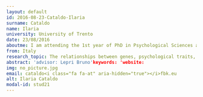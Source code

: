 ```yaml
---
layout: default 
id: 2016-08-23-Cataldo-Ilaria
surname: Cataldo
name: Ilaria
university: University of Trento
date: 23/08/2016
aboutme: I am attending the 1st year of PhD in Psychological Sciences and Education in a joint collaboration between FBK and Department of Psychology and Cognitive Science. I graduated in Neuroscience after a two-months internship at the Neurobiology and Behavior Laboratory of Nagasaki University. My current project is about the relationships between genes, psychological traits, and behaviors using smartphones and social media sites as assessment tools.
from: Italy
research_topic: The relationships between genes, psychological traits, and behaviors
abstract: 'advisor: Lepri Bruno'keywords: 'website: 
img: no_picture.jpg
email: cataldo<i class="fa fa-at" aria-hidden="true"></i>fbk.eu
alt: Ilaria Cataldo
modal-id: stud21
---
```

